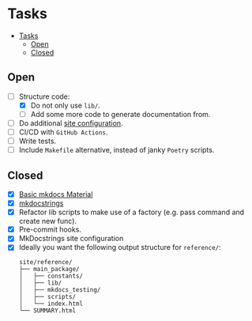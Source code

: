 # Tasks

- [Tasks](#tasks)
  - [Open](#open)
  - [Closed](#closed)

## Open

+ [ ] Structure code:
  + [x] Do not only use `lib/`.
  + [ ] Add some more code to generate documentation from.
+ [ ] Do additional [site configuration](https://squidfunk.github.io/mkdocs-material/creating-your-site/).
+ [ ] CI/CD with `GitHub Actions`.
+ [ ] Write tests.
+ [ ] Include `Makefile` alternative, instead of janky `Poetry` scripts.

## Closed

+ [x] [Basic mkdocs Material](https://squidfunk.github.io/mkdocs-material/creating-your-site/#minimal-configuration-visual-studio-code)
+ [x] [mkdocstrings](https://github.com/mkdocstrings/mkdocstrings/tree/main)
+ [x] Refactor lib scripts to make use of a factory (e.g. pass command and create new func).
+ [x] Pre-commit hooks.
+ [x] MkDocstrings site configuration
+ [x] Ideally you want the following output structure for `reference/`:
  ```shell
  site/reference/
  ├── main_package/
  │   ├── constants/
  │   ├── lib/
  │   ├── mkdocs_testing/
  │   ├── scripts/
  │   └── index.html
  └── SUMMARY.html
  ```
